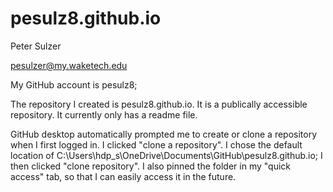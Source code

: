 # pesulz8.github.io

Peter Sulzer

pesulzer@my.waketech.edu

My GitHub account is pesulz8;

The repository I created is pesulz8.github.io. It is a publically accessible repository. It currently only has a readme file.

GitHub desktop automatically prompted me to create or clone a repository when I first logged in. I clicked "clone a repository". I chose the default location of C:\Users\hdp_s\OneDrive\Documents\GitHub\pesulz8.github.io; I then clicked "clone repository". I also pinned the folder in my "quick access" tab, so that I can easily access it in the future.

